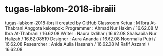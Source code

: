 # tugas-labkom-2018-ibraiii
tugas-labkom-2018-ibraiii created by GitHub Classroom
Ketua : M Ibra At-Thabrani
Anggota kelompok:
  Programmer : Ahmad Nur Hakim / 16.62.08
               M Ibra At-Thabrani / 16.62.08
  Writer : Naura Izdihar / 16.62.08
           Shalsabila Nur Halizah / 16.62.08519
  Designer : Aura Ananda / 16.62.08
             Noormalia Putri / 16.62.08
  Researcher : Anida Aulia Hasanah / 16.62.08
               M Rafif Azzami / 16.62.08
